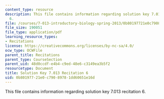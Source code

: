 ```yaml
---
content_type: resource
description: This file contains information regarding solution key 7.013 recitation
  6.
file: /courses/7-013-introductory-biology-spring-2013/0b80197721e0c79089781dd60651e16d_MIT7_013S12_RecitatSol_6.pdf
file_size: 190051
file_type: application/pdf
learning_resource_types:
- Recitations
license: https://creativecommons.org/licenses/by-nc-sa/4.0/
ocw_type: OCWFile
parent_title: Recitations
parent_type: CourseSection
parent_uid: 48d0ccdf-e4b4-c9ed-48e6-c3149ea3b5f2
resourcetype: Document
title: Solution Key 7.013 Recitation 6
uid: 0b801977-21e0-c790-8978-1dd60651e16d
---
```

This file contains information regarding solution key 7.013 recitation 6.